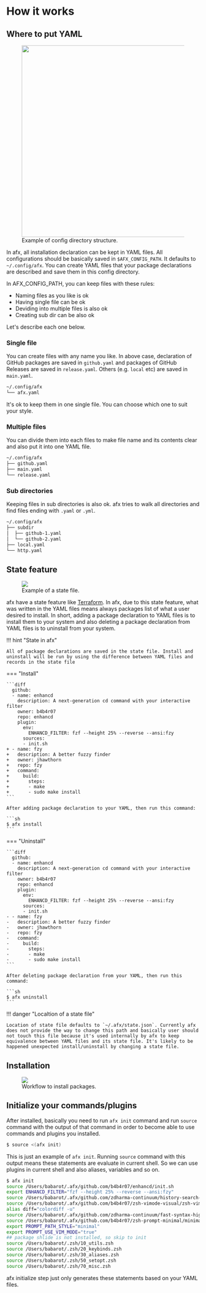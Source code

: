 # How it works

## Where to put YAML

<figure>
  <img src="../images/struct.svg" width="500"/>
  <figcaption>Example of config directory structure.</figcaption>
</figure>

In afx, all installation declaration can be kept in YAML files. All configurations should be basically saved in `$AFX_CONFIG_PATH`. It defaults to `~/.config/afx`. You can create YAML files that your package declarations are described and save them in this config directory.

In AFX\_CONFIG\_PATH, you can keep files with these rules:

- Naming files as you like is ok
- Having single file can be ok
- Deviding into multiple files is also ok
- Creating sub dir can be also ok

Let's describe each one below.

### Single file

You can create files with any name you like. In above case, declaration of GitHub packages are saved in `github.yaml` and packages of GitHub Releases are saved in `release.yaml`. Others (e.g. `local` etc) are saved in `main.yaml`.

```sh
~/.config/afx
└── afx.yaml
```

It's ok to keep them in one single file. You can choose which one to suit your style.

### Multiple files

You can divide them into each files to make file name and its contents clear and also put it into one YAML file.

```sh
~/.config/afx
├── github.yaml
├── main.yaml
└── release.yaml
```

### Sub directories

Keeping files in sub directories is also ok. afx tries to walk all directories and find files ending with `.yaml` or `.yml`.

```sh
~/.config/afx
├── subdir
│  ├── github-1.yaml
│  └── github-2.yaml
├── local.yaml
└── http.yaml
```

## State feature

<figure>
  <img src="../images/state-json.svg"/>
  <figcaption>Example of a state file.</figcaption>
</figure>

afx have a state feature like [Terraform](https://www.terraform.io/). In afx, due to this state feature, what was written in the YAML files means always packages list of what a user desired to install. In short, adding a package declaration to YAML files is to install them to your system and also deleting a package declaration from YAML files is to uninstall from your system.

!!! hint "State in afx"

    All of package declarations are saved in the state file. Install and uninstall will be run by using the difference between YAML files and records in the state file

=== "Install"

    ```diff
      github:
      - name: enhancd
        description: A next-generation cd command with your interactive filter
        owner: b4b4r07
        repo: enhancd
        plugin:
          env:
            ENHANCD_FILTER: fzf --height 25% --reverse --ansi:fzy
          sources:
          - init.sh
    + - name: fzy
    +   description: A better fuzzy finder
    +   owner: jhawthorn
    +   repo: fzy
    +   command:
    +     build:
    +       steps:
    +       - make
    +       - sudo make install
    ```

    After adding package declaration to your YAML, then run this command:

    ```sh
    $ afx install
    ```

=== "Uninstall"

    ```diff
      github:
      - name: enhancd
        description: A next-generation cd command with your interactive filter
        owner: b4b4r07
        repo: enhancd
        plugin:
          env:
            ENHANCD_FILTER: fzf --height 25% --reverse --ansi:fzy
          sources:
          - init.sh
    - - name: fzy
    -   description: A better fuzzy finder
    -   owner: jhawthorn
    -   repo: fzy
    -   command:
    -     build:
    -       steps:
    -       - make
    -       - sudo make install
    ```

    After deleting package declaration from your YAML, then run this command:

    ```sh
    $ afx uninstall
    ```

!!! danger "Localtion of a state file"

    Location of state file defaults to `~/.afx/state.json`. Currently afx does not provide the way to change this path and basically user should not touch this file because it's used internally by afx to keep equivalence between YAML files and its state file. It's likely to be happened unexpected install/uninstall by changing a state file.

## Installation

<figure>
  <img src="../images/install-drop.png"/>
  <figcaption>Workflow to install packages.</figcaption>
</figure>

## Initialize your commands/plugins

After installed, basically you need to run `afx init` command and run `source` command with the output of that command in order to become able to use commands and plugins you installed.

```sh
$ source <(afx init)
```

This is just an example of `afx init`. Running `source` command with this output means these statements are evaluate in current shell. So we can use plugins in current shell and also aliases, variables and so on.

```bash
$ afx init
source /Users/babarot/.afx/github.com/b4b4r07/enhancd/init.sh
export ENHANCD_FILTER="fzf --height 25% --reverse --ansi:fzy"
source /Users/babarot/.afx/github.com/zdharma-continuum/history-search-multi-word/history-search-multi-word.plugin.zsh
source /Users/babarot/.afx/github.com/b4b4r07/zsh-vimode-visual/zsh-vimode-visual.zsh
alias diff="colordiff -u"
source /Users/babarot/.afx/github.com/zdharma-continuum/fast-syntax-highlighting/fast-syntax-highlighting.plugin.zsh
source /Users/babarot/.afx/github.com/b4b4r07/zsh-prompt-minimal/minimal.zsh-theme
export PROMPT_PATH_STYLE="minimal"
export PROMPT_USE_VIM_MODE="true"
## package shlide is not installed, so skip to init
source /Users/babarot/.zsh/10_utils.zsh
source /Users/babarot/.zsh/20_keybinds.zsh
source /Users/babarot/.zsh/30_aliases.zsh
source /Users/babarot/.zsh/50_setopt.zsh
source /Users/babarot/.zsh/70_misc.zsh
```

afx initialize step just only generates these statements based on your YAML files.
